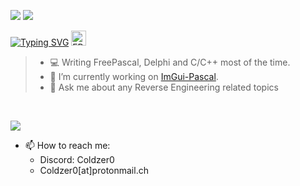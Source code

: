 ![](https://github-profile-summary-cards.vercel.app/api/cards/stats?username=Coldzer0&theme=github_dark)
![](http://github-profile-summary-cards.vercel.app/api/cards/most-commit-language?username=Coldzer0&theme=github_dark)

[![Typing SVG](https://readme-typing-svg.herokuapp.com?font=Fira+Code&weight=600&size=18&duration=3000&pause=1000&color=0BA922&center=true&vCenter=true&random=false&width=435&lines=Welcome+to+Pascal+Paradise)](https://git.io/typing-svg)
<img alt="FPC" height="24" src="https://www.freepascal.org/pic/logo.gif" />

> - 💻 Writing FreePascal, Delphi and C/C++ most of the time.
> - 🔭 I’m currently working on [ImGui-Pascal](https://github.com/Coldzer0/ImGui-Pascal).
> - 💬 Ask me about any Reverse Engineering related topics

<br>

[![](https://img.shields.io/static/v1?label=Sponsor&message=%E2%9D%A4&logo=GitHub&color=%23fe8e86)](https://github.com/sponsors/Coldzer0)

- 📫 How to reach me:
  - Discord: Coldzer0 
  - Coldzer0[at]protonmail.ch
  
